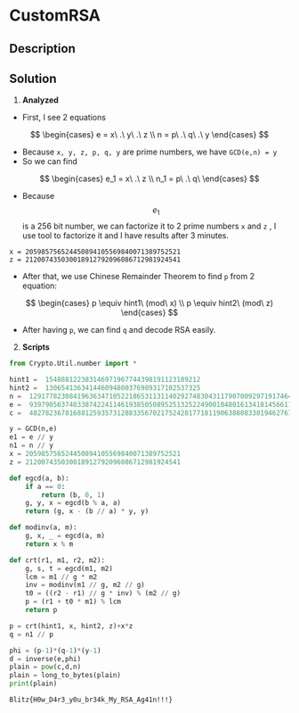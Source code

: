 # CustomRSA

## Description







## Solution

1. **Analyzed**

* First, I see 2 equations

$$
\begin{cases}
e = x\ .\ y\ .\ z \\
n = p\ .\ q\ .\ y
\end{cases}
$$

* Because `x, y, z, p, q, y` are prime numbers, we have `GCD(e,n) = y`&#x20;
* So we can find&#x20;

$$
\begin{cases}
e_1 = x\  .\ z \\
n_1 = p\ .\ q\ 
\end{cases}
$$

* Because  $$e_1$$  is a 256 bit number, we can factorize it to 2 prime numbers `x` and `z` , I use tool to factorize it and I have results after 3 minutes.

```
x = 205985756524450894105569840071389752521
z = 212007435030018912792096086712981924541
```

* After that, we use Chinese Remainder Theorem to find `p`  from 2 equation:

$$
\begin{cases}
p \equiv hint1\ (mod\ x) \\
p \equiv hint2\ (mod\ z)
\end{cases}
$$

* After having `p`, we can find `q` and decode RSA easily.

2. **Scripts**

```python
from Crypto.Util.number import *

hint1 =  154888122383146971967744398191123189212
hint2 =  130654136341446094800376989317102537325
n =  1291778230841963634710522186531131140292748304311790700929719174642140386189828346122801056721461179519840234314280632436994655344881023892312594913853574461748121277453328656446109784054563731
e =  9397905637403387422411461938505089525132522490010480161341814566119369497062528168320590767152928258571447916140517
c =  482782367816881259357312883356702175242817718119063880833819462767226937212873552015335218158868462980872863563953024168114906381978834311555560455076311389674805493391941801398577027462103318

y = GCD(n,e)
e1 = e // y 
n1 = n // y 
x = 205985756524450894105569840071389752521
z = 212007435030018912792096086712981924541

def egcd(a, b):
    if a == 0:
        return (b, 0, 1)
    g, y, x = egcd(b % a, a)
    return (g, x - (b // a) * y, y)

def modinv(a, m):
    g, x, _ = egcd(a, m)
    return x % m

def crt(r1, m1, r2, m2):
    g, s, t = egcd(m1, m2)
    lcm = m1 // g * m2
    inv = modinv(m1 // g, m2 // g)
    t0 = ((r2 - r1) // g * inv) % (m2 // g)
    p = (r1 + t0 * m1) % lcm
    return p

p = crt(hint1, x, hint2, z)+x*z
q = n1 // p 

phi = (p-1)*(q-1)*(y-1)
d = inverse(e,phi)
plain = pow(c,d,n)
plain = long_to_bytes(plain)
print(plain)
```

```
Blitz{H0w_D4r3_y0u_br34k_My_RSA_Ag41n!!!}
```

